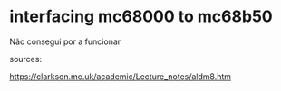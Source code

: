 # interfacing mc68000 to mc68b50

Não consegui por a funcionar

sources:

https://clarkson.me.uk/academic/Lecture_notes/aldm8.htm
